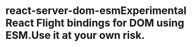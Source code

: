 # react-server-dom-esmExperimental React Flight bindings for DOM using ESM.**Use it at your own risk.**